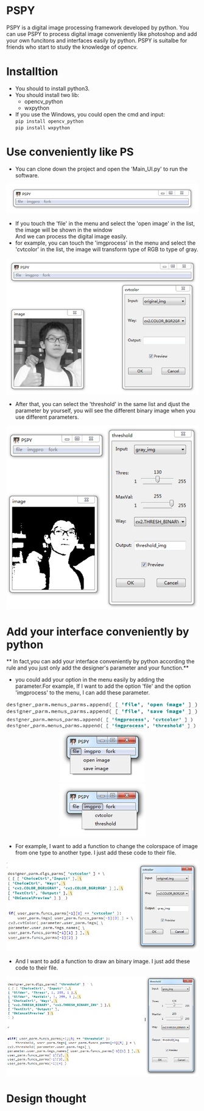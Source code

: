 # PSPY
PSPY is a digital image processing framework developed by python. You can use PSPY to process digital image conveniently like photoshop and add your own funcitons and interfaces easily by python. 
PSPY is suitalbe for friends who start to study the knowledge of opencv.
# Installtion
- You should to install python3.</br> 
- You should install two lib:</br>
  - opencv_python</br>
  - wxpython</br>
- If you use the Windows, you could open the cmd and input:</br>
`
pip install opencv_python 
`</br>
`
pip install wxpython 
`
# Use conveniently like PS
- You can clone down the project and open the 'Main_UI.py' to run the software.</br>

<div align=center><img src=https://github.com/HamburgerZ/PSPY/blob/master/picture/PSPY_menu.PNG/></div>

- If you touch the 'file' in the menu and select the 'open image' in the list, the image will be shown in the window</br>
And we can process the digital image easily.</br>
- for example, you can touch the 'imgprocess' in the menu and select the 'cvtcolor' in the list, 
the image will transform type of RGB to type of gray.

<div align=center><img src=https://github.com/HamburgerZ/PSPY/blob/master/picture/cvt_process.PNG/></div>

- After that, you can select the 'threshold' in the same list and djust the parameter by yourself, 
you will see the different binary image when you use different parameters.</br>

<div align=center><img src=https://github.com/HamburgerZ/PSPY/blob/master/picture/thres_process.PNG/></div>

# Add your interface conveniently by python
** In fact,you can add your interface conveniently by python according the rule and you just only add the designer's parameter and your function.**
- you could add your option in the menu easily by adding the parameter.For example, If I want to add the option 'file' and the option 'imgprocess' to the menu, I can add these parameter.

<div align=center><img src=https://github.com/HamburgerZ/PSPY/blob/master/picture/file_parm.PNG/></div>
<div align=center><img src=https://github.com/HamburgerZ/PSPY/blob/master/picture/imgprocess_parm.PNG/></div>

<div align=center><img src=https://github.com/HamburgerZ/PSPY/blob/master/picture/file_menu.png/></div>
<div align=center><img src=https://github.com/HamburgerZ/PSPY/blob/master/picture/imgprocess_menu.png/></div>

- For example, I want to add a function to change the colorspace of image from one type to another type. I just add these code to their file.

<div align=center><img src=https://github.com/HamburgerZ/PSPY/blob/master/picture/cvt_parm.PNG/></div>

- And I want to add a function to draw an binary image. I just add these code to their file.

<div align=center><img src=https://github.com/HamburgerZ/PSPY/blob/master/picture/thres_parm.PNG/></div>

# Design thought


          



